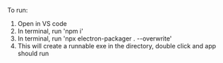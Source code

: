 To run:

1. Open in VS code
2. In terminal, run 'npm i'
3. In terminal, run 'npx electron-packager . --overwrite'
4. This will create a runnable exe in the directory, double click and app should run
